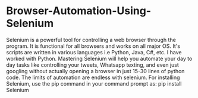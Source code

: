 # Browser-Automation-Using-Selenium

Selenium is a powerful tool for controlling a web browser through the program. It is functional for all browsers and works on all major OS. It's scripts are written in various languages i.e Python, Java, C#, etc. I have worked with Python.
Mastering Selenium will help you automate your day to day tasks like controlling your tweets, Whatsapp texting, and even just googling without actually opening a browser in just 15-30 lines of python code. The limits of automation are endless with selenium.
For installing Selenium, use the pip command in your command prompt as:
pip install Selenium
